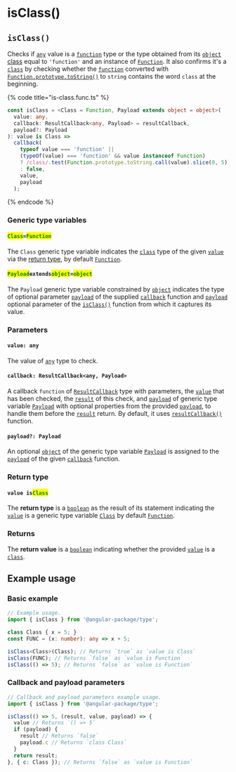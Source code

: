 # isClass()

## `isClass()`

Checks if [`any`](https://www.typescriptlang.org/docs/handbook/2/everyday-types.html#any) value is a [`function`](https://developer.mozilla.org/en-US/docs/Web/JavaScript/Reference/Global\_Objects/Function) type or the type obtained from its [`object` class](https://developer.mozilla.org/en-US/docs/Web/JavaScript/Reference/Global\_Objects/Object/toString#using\_tostring\_to\_detect\_object\_class) equal to `'function'` and an instance of [`Function`](https://developer.mozilla.org/en-US/docs/Web/JavaScript/Guide/Functions). It also confirms it's a [`class`](https://developer.mozilla.org/en-US/docs/Web/HTML/Global\_attributes/class) by checking whether the [`function`](https://developer.mozilla.org/en-US/docs/Web/JavaScript/Reference/Global\_Objects/Function) converted with [`Function.prototype.toString()`](https://developer.mozilla.org/en-US/docs/Web/JavaScript/Reference/Global\_Objects/Function/toString) to `string` contains the word `class` at the beginning.

{% code title="is-class.func.ts" %}
```typescript
const isClass = <Class = Function, Payload extends object = object>(
  value: any,
  callback: ResultCallback<any, Payload> = resultCallback,
  payload?: Payload
): value is Class =>
  callback(
    typeof value === 'function' ||
    (typeOf(value) === 'function' && value instanceof Function)
    ? /class/.test(Function.prototype.toString.call(value).slice(0, 5))
    : false,
    value,
    payload
  );
```
{% endcode %}

### Generic type variables

#### <mark style="color:green;">**`Class`**</mark>**`=`**<mark style="color:green;">**`Function`**</mark>

The `Class` generic type variable indicates the [`class`](https://developer.mozilla.org/en-US/docs/Web/HTML/Global\_attributes/class) type of the given [`value`](isclass.md#value-any) via the [return type](isclass.md#return-type), by default [`Function`](https://developer.mozilla.org/en-US/docs/Web/JavaScript/Reference/Global\_Objects/Function).

#### <mark style="color:green;">**`Payload`**</mark>**`extends`**<mark style="color:green;">**`object`**</mark>**`=`**<mark style="color:green;">**`object`**</mark>

The `Payload` generic type variable constrained by [`object`](https://www.typescriptlang.org/docs/handbook/basic-types.html#object) indicates the type of optional parameter [`payload`](../types/resultcallback.md#payload-payload) of the supplied [`callback`](isclass.md#callback-resultcallback-less-than-any-payload-greater-than) function and [`payload`](isclass.md#payload-payload) optional parameter of the [`isClass()`](isclass.md#isclass) function from which it captures its value.

### Parameters

#### `value: any`

The value of [`any`](https://www.typescriptlang.org/docs/handbook/2/everyday-types.html#any) type to check.

#### `callback: ResultCallback<any, Payload>`

A callback `function` of [`ResultCallback`](../types/resultcallback.md) type with parameters, the [`value`](isclass.md#value-any) that has been checked, the [`result`](../types/resultcallback.md#result-boolean) of this check, and [`payload`](../types/resultcallback.md#payload-payload) of generic type variable [`Payload`](isclass.md#payloadextendsobject-object) with optional properties from the provided [`payload`](isclass.md#payload-payload), to handle them before the [`result`](../types/resultcallback.md#result-boolean) return. By default, it uses [`resultCallback()`](../helper/resultcallback.md) function.

#### `payload?: Payload`

An optional [`object`](https://developer.mozilla.org/en-US/docs/Web/JavaScript/Reference/Global\_Objects/Object) of the generic type variable [`Payload`](isclass.md#payloadextendsobject-object) is assigned to the [`payload`](../types/resultcallback.md#payload-payload) of the given [`callback`](isclass.md#callback-resultcallback-less-than-any-payload-greater-than) function.

### Return type

#### `value is`<mark style="color:green;">`Class`</mark>

The **return type** is a [`boolean`](https://www.typescriptlang.org/docs/handbook/basic-types.html#boolean) as the result of its statement indicating the [`value`](isclass.md#value-any) is a generic type variable [`Class`](isclass.md#class-function) by default [`Function`](https://developer.mozilla.org/en-US/docs/Web/JavaScript/Guide/Functions).

### Returns

The **return value** is a [`boolean`](https://developer.mozilla.org/en-US/docs/Web/JavaScript/Reference/Global\_Objects/Boolean) indicating whether the provided [`value`](isclass.md#value-any) is a [`class`](https://developer.mozilla.org/en-US/docs/Web/HTML/Global\_attributes/class).

## Example usage

### Basic example

```typescript
// Example usage.
import { isClass } from '@angular-package/type';

class Class { x = 5; }
const FUNC = (x: number): any => x + 5;

isClass<Class>(Class); // Returns `true` as `value is Class`
isClass(FUNC); // Returns `false` as `value is Function`
isClass(() => 5); // Returns `false` as `value is Function`
```

### Callback and payload parameters

```typescript
// Callback and payload parameters example usage.
import { isClass } from '@angular-package/type';

isClass(() => 5, (result, value, payload) => {
  value // Returns `() => 5`
  if (payload) {
    result // Returns `false`
    payload.c // Returns `class Class`
  }
  return result;
}, { c: Class }); // Returns `false` as `value is Function`
```
